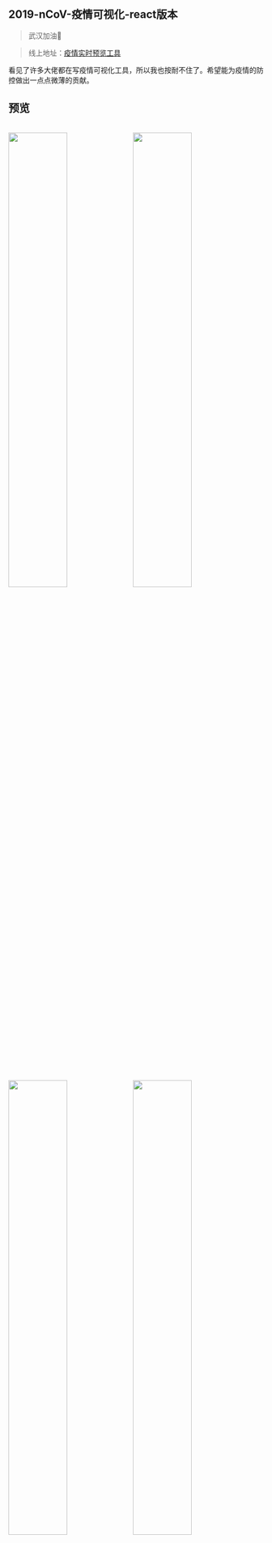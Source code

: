 ## 2019-nCoV-疫情可视化-react版本
> 武汉加油🍻

> 线上地址：[疫情实时预览工具](http://xieyezi.com:9001)

看见了许多大佬都在写疫情可视化工具，所以我也按耐不住了。希望能为疫情的防控做出一点点微薄的贡献。

## 预览




 <br />
<div text="center">
 <img width="48%" src="https://i.loli.net/2020/02/05/hxQ92mtwd5WkM6a.png"/>
 <img width="48%" src="https://i.loli.net/2020/02/05/jwfMITN4zKpYZqF.png"/>
 <img width="48%" src="https://i.loli.net/2020/02/05/fcIAbX6StMsz8Lv.png"/>
 <img width="48%" src="https://i.loli.net/2020/02/05/8NXTyZkaUw1qs46.png"/>
 <img width="48%" src="https://i.loli.net/2020/02/05/LxlPgn1wQHAER5q.png"/>
 <img width="48%" src="https://i.loli.net/2020/02/05/F1HbnVfWhwogyDX.png"/>
</div> 
 <br />


## 快速开始
- clone项目: git clone https://github.com/xieyezi/2019-nCoV-Virus.git
- 安装依赖: cd 2019-nCoV-Virus && yarn install
- 运行: yarn start
- 打包: yarn build
- 运行打包文件: yarn global add serve && serve build

## 部署
通过docker的Dockerfile文件制作为镜像，然后通过nginx来进行部署。
Dockerfile:
```
# ncov Dockerfile

#指定node镜像对项目进行依赖安装和打包
FROM node:10.16.0 AS builder
# 将容器的工作目录设置为/app(当前目录，如果/app不存在，WORKDIR会创建/app文件夹)
WORKDIR /app 
COPY package.json /app/ 
RUN npm config set registry "https://registry.npm.taobao.org/" \
    && npm install
 
COPY . /app   
RUN npm run build 

#指定nginx配置项目，--from=builder 指的是从上一次 build 的结果中提取了编译结果(FROM node:alpine as builder)，即是把刚刚打包生成的dist放进nginx中
FROM nginx
COPY --from=builder app/build /usr/share/nginx/html/
COPY --from=builder app/nginx.conf /etc/nginx/nginx.conf


#暴露容器80端口
EXPOSE 80
```



## 数据来源
 - [天行数据-抗击肺炎](https://www.tianapi.com/apiview/169)
 - [地图Json](https://github.com/huanent/vue-echarts-map-demo)
 - [疫情发展趋势折线图](https://github.com/BlankerL/DXY-2019-nCoV-Crawler)

 在此特地鸣谢！  
 希望武汉疫情能够早日过去！
  